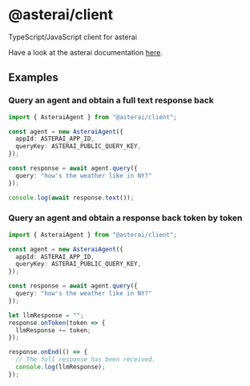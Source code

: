 # @asterai/client
TypeScript/JavaScript client for asterai

Have a look at the asterai documentation [here][docs].

[docs]: https://docs.asterai.io

## Examples
### Query an agent and obtain a full text response back

```ts
import { AsteraiAgent } from "@asterai/client";

const agent = new AsteraiAgent({
  appId: ASTERAI_APP_ID,
  queryKey: ASTERAI_PUBLIC_QUERY_KEY,
});

const response = await agent.query({
  query: "how's the weather like in NY?"
});

console.log(await response.text());
```

### Query an agent and obtain a response back token by token

```ts
import { AsteraiAgent } from "@asterai/client";

const agent = new AsteraiAgent({
  appId: ASTERAI_APP_ID,
  queryKey: ASTERAI_PUBLIC_QUERY_KEY,
});

const response = await agent.query({
  query: "how's the weather like in NY?"
});

let llmResponse = "";
response.onToken(token => {
  llmResponse += token;
});

response.onEnd(() => {
  // The full response has been received.
  console.log(llmResponse);
});
```
